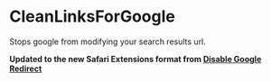 # CleanLinksForGoogle

Stops google from modifying your search results url.

**Updated to the new Safari Extensions format from [Disable Google Redirect](https://github.com/umetzu/DisableGoogleRedirect)**
